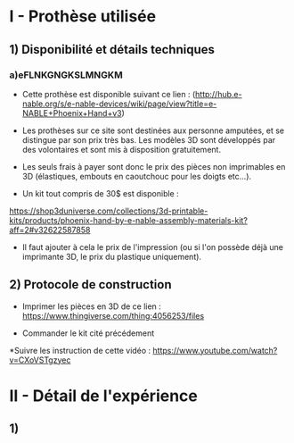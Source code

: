 I - Prothèse utilisée
=====================

## 1) Disponibilité et détails techniques

### a)eFLNKGNGKSLMNGKM

  * Cette prothèse est disponible suivant ce lien :
(http://hub.e-nable.org/s/e-nable-devices/wiki/page/view?title=e-NABLE+Phoenix+Hand+v3)

  * Les prothèses sur ce site sont destinées aux personne amputées,
  et se distingue par son prix très bas. Les modèles 3D sont développés par
  des volontaires et sont mis à disposition gratuitement.  

  * Les seuls frais à payer sont donc le prix des pièces non imprimables en 3D
  (élastiques, embouts en caoutchouc pour les doigts etc...). 

  * Un kit tout compris de 30$ est disponible :

https://shop3duniverse.com/collections/3d-printable-kits/products/phoenix-hand-by-e-nable-assembly-materials-kit?aff=2#v32622587858

  * Il faut ajouter à cela le prix de l'impression (ou si l'on possède déjà une
  imprimante 3D, le prix du plastique uniquement).

## 2) Protocole de construction

  * Imprimer les pièces en 3D de ce lien :
https://www.thingiverse.com/thing:4056253/files

  * Commander le kit cité précédement
	   
  *Suivre les instruction de cette vidéo :
https://www.youtube.com/watch?v=CXoVSTgzyec


# II - Détail de l'expérience


## 1)
     
